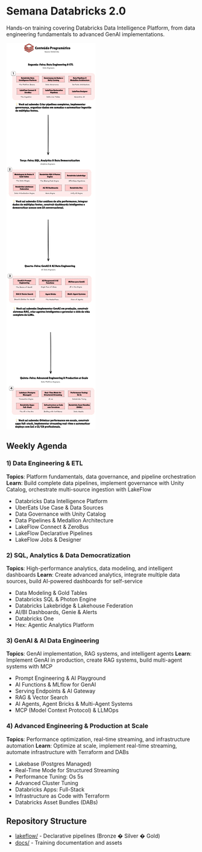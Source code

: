 # Semana Databricks 2.0

Hands-on training covering Databricks Data Intelligence Platform, from data engineering fundamentals to advanced GenAI implementations.

![Agenda](docs/agenda.png)

## Weekly Agenda

### 1) Data Engineering & ETL
**Topics**: Platform fundamentals, data governance, and pipeline orchestration
**Learn**: Build complete data pipelines, implement governance with Unity Catalog, orchestrate multi-source ingestion with LakeFlow

- Databricks Data Intelligence Platform
- UberEats Use Case & Data Sources
- Data Governance with Unity Catalog
- Data Pipelines & Medallion Architecture
- LakeFlow Connect & ZeroBus
- LakeFlow Declarative Pipelines
- LakeFlow Jobs & Designer

### 2) SQL, Analytics & Data Democratization
**Topics**: High-performance analytics, data modeling, and intelligent dashboards
**Learn**: Create advanced analytics, integrate multiple data sources, build AI-powered dashboards for self-service

- Data Modeling & Gold Tables
- Databricks SQL & Photon Engine
- Databricks Lakebridge & Lakehouse Federation
- AI/BI Dashboards, Genie & Alerts
- Databricks One
- Hex: Agentic Analytics Platform

### 3) GenAI & AI Data Engineering
**Topics**: GenAI implementation, RAG systems, and intelligent agents
**Learn**: Implement GenAI in production, create RAG systems, build multi-agent systems with MCP

- Prompt Engineering & AI Playground
- AI Functions & MLflow for GenAI
- Serving Endpoints & AI Gateway
- RAG & Vector Search
- AI Agents, Agent Bricks & Multi-Agent Systems
- MCP (Model Context Protocol) & LLMOps

### 4) Advanced Engineering & Production at Scale
**Topics**: Performance optimization, real-time streaming, and infrastructure automation
**Learn**: Optimize at scale, implement real-time streaming, automate infrastructure with Terraform and DABs

- Lakebase (Postgres Managed)
- Real-Time Mode for Structured Streaming
- Performance Tuning: Os 5s
- Advanced Cluster Tuning
- Databricks Apps: Full-Stack
- Infrastructure as Code with Terraform
- Databricks Asset Bundles (DABs)

## Repository Structure

- [lakeflow/](lakeflow/) - Declarative pipelines (Bronze � Silver � Gold)
- [docs/](docs/) - Training documentation and assets
